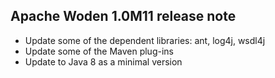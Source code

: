 Apache Woden 1.0M11 release note
--------------------------------

- Update some of the dependent libraries: ant, log4j, wsdl4j 
- Update some of the Maven plug-ins
- Update to Java 8 as a minimal version
